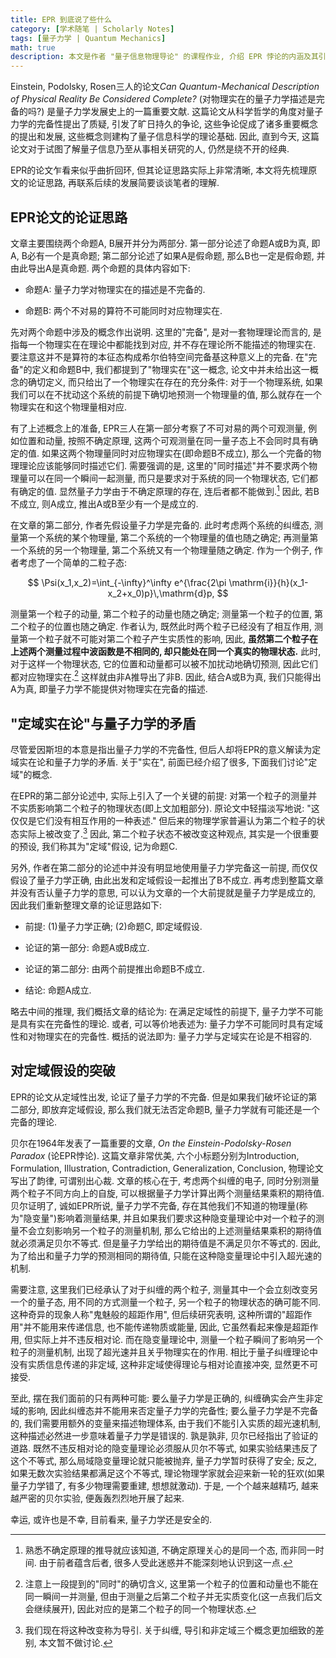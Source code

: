 ```yaml
---
title: EPR 到底说了些什么
category: [学术随笔 | Scholarly Notes]
tags: [量子力学 | Quantum Mechanics]
math: true
description: 本文是作者 "量子信息物理导论" 的课程作业, 介绍 EPR 悖论的内涵及其引发的争论.
---
```


Einstein, Podolsky, Rosen三人的论文*Can Quantum-Mechanical Description of Physical Reality Be Considered Complete?* (对物理实在的量子力学描述是完备的吗?) 是量子力学发展史上的一篇重要文献. 这篇论文从科学哲学的角度对量子力学的完备性提出了质疑, 引发了旷日持久的争论, 这些争论促成了诸多重要概念的提出和发展, 这些概念则建构了量子信息科学的理论基础. 因此, 直到今天, 这篇论文对于试图了解量子信息乃至从事相关研究的人, 仍然是绕不开的经典.

EPR的论文乍看来似乎曲折回环, 但其论证思路实际上非常清晰, 本文将先梳理原文的论证思路, 再联系后续的发展简要谈谈笔者的理解.

## EPR论文的论证思路

文章主要围绕两个命题A, B展开并分为两部分. 第一部分论述了命题A或B为真, 即A, B必有一个是真命题; 第二部分论述了如果A是假命题, 那么B也一定是假命题, 并由此导出A是真命题. 两个命题的具体内容如下:

* 命题A: 量子力学对物理实在的描述是不完备的.

* 命题B: 两个不对易的算符不可能同时对应物理实在.

先对两个命题中涉及的概念作出说明. 这里的"完备", 是对一套物理理论而言的, 是指每一个物理实在在理论中都能找到对应, 并不存在理论所不能描述的物理实在. 要注意这并不是算符的本征态构成希尔伯特空间完备基这种意义上的完备. 在"完备"的定义和命题B中, 我们都提到了"物理实在"这一概念, 论文中并未给出这一概念的确切定义, 而只给出了一个物理实在存在的充分条件: 对于一个物理系统, 如果我们可以在不扰动这个系统的前提下确切地预测一个物理量的值, 那么就存在一个物理实在和这个物理量相对应.

有了上述概念上的准备, EPR三人在第一部分考察了不可对易的两个可观测量, 例如位置和动量, 按照不确定原理, 这两个可观测量在同一量子态上不会同时具有确定的值. 如果这两个物理量同时对应物理实在(即命题B不成立), 那么一个完备的物理理论应该能够同时描述它们. 需要强调的是, 这里的"同时描述"并不要求两个物理量可以在同一个瞬间一起测量, 而只是要求对于系统的同一个物理状态, 它们都有确定的值. 显然量子力学由于不确定原理的存在, 连后者都不能做到.[^1] 因此, 若B不成立, 则A成立, 推出A或B至少有一个是成立的.

在文章的第二部分, 作者先假设量子力学是完备的. 此时考虑两个系统的纠缠态, 测量第一个系统的某个物理量, 第二个系统的一个物理量的值也随之确定; 再测量第一个系统的另一个物理量, 第二个系统又有一个物理量随之确定. 作为一个例子, 作者考虑了一个简单的二粒子态:

$$
     \Psi(x_1,x_2)=\int_{-\infty}^\infty e^{\frac{2\pi \mathrm{i}}{h}(x_1-x_2+x_0)p}\,\mathrm{d}p,
$$

测量第一个粒子的动量, 第二个粒子的动量也随之确定; 测量第一个粒子的位置, 第二个粒子的位置也随之确定. 作者认为, 既然此时两个粒子已经没有了相互作用, 测量第一个粒子就不可能对第二个粒子产生实质性的影响, 因此, **虽然第二个粒子在上述两个测量过程中波函数是不相同的, 却只能处在同一个真实的物理状态.** 此时, 对于这样一个物理状态, 它的位置和动量都可以被不加扰动地确切预测, 因此它们都对应物理实在.[^2] 这样就由非A推导出了非B. 因此, 结合A或B为真, 我们只能得出A为真, 即量子力学不能提供对物理实在完备的描述.

## "定域实在论"与量子力学的矛盾

尽管爱因斯坦的本意是指出量子力学的不完备性, 但后人却将EPR的意义解读为定域实在论和量子力学的矛盾. 关于"实在", 前面已经介绍了很多, 下面我们讨论"定域"的概念.

在EPR的第二部分论述中, 实际上引入了一个关键的前提: 对第一个粒子的测量并不实质影响第二个粒子的物理状态(即上文加粗部分). 原论文中轻描淡写地说: "这仅仅是它们没有相互作用的一种表述." 但后来的物理学家普遍认为第二个粒子的状态实际上被改变了.[^3] 因此, 第二个粒子状态不被改变这种观点, 其实是一个很重要的预设, 我们称其为"定域"假设, 记为命题C.

另外, 作者在第二部分的论述中并没有明显地使用量子力学完备这一前提, 而仅仅假设了量子力学正确, 由此出发和定域假设一起推出了B不成立. 再考虑到整篇文章并没有否认量子力学的意思, 可以认为文章的一个大前提就是量子力学是成立的, 因此我们重新整理文章的论证思路如下:

* 前提: (1)量子力学正确; (2)命题C, 即定域假设.

* 论证的第一部分: 命题A或B成立.

* 论证的第二部分: 由两个前提推出命题B不成立.

* 结论: 命题A成立.

略去中间的推理, 我们概括文章的结论为: 在满足定域性的前提下, 量子力学不可能是具有实在完备性的理论. 或者, 可以等价地表述为: 量子力学不可能同时具有定域性和对物理实在的完备性. 概括的说法即为: 量子力学与定域实在论是不相容的.

## 对定域假设的突破

EPR的论文从定域性出发, 论证了量子力学的不完备. 但是如果我们破坏论证的第二部分, 即放弃定域假设, 那么我们就无法否定命题B, 量子力学就有可能还是一个完备的理论.

贝尔在1964年发表了一篇重要的文章, *On the Einstein-Podolsky-Rosen Paradox* (论EPR悖论). 这篇文章非常优美, 六个小标题分别为Introduction, Formulation, Illustration, Contradiction, Generalization, Conclusion, 物理论文写出了韵律, 可谓别出心裁. 文章的核心在于, 考虑两个纠缠的电子, 同时分别测量两个粒子不同方向上的自旋, 可以根据量子力学计算出两个测量结果乘积的期待值. 贝尔证明了, 诚如EPR所说, 量子力学不完备, 存在其他我们不知道的物理量(称为"隐变量")影响着测量结果, 并且如果我们要求这种隐变量理论中对一个粒子的测量不会立刻影响另一个粒子的测量机制, 那么它给出的上述测量结果乘积的期待值就必须满足贝尔不等式. 但是量子力学给出的期待值是不满足贝尔不等式的. 因此, 为了给出和量子力学的预测相同的期待值, 只能在这种隐变量理论中引入超光速的机制.

需要注意, 这里我们已经承认了对于纠缠的两个粒子, 测量其中一个会立刻改变另一个的量子态, 用不同的方式测量一个粒子, 另一个粒子的物理状态的确可能不同. 这种奇异的现象人称"鬼魅般的超距作用", 但后续研究表明, 这种所谓的"超距作用"并不能用来传递信息, 也不能传递物质或能量, 因此, 它虽然看起来像是超距作用, 但实际上并不违反相对论. 而在隐变量理论中, 测量一个粒子瞬间了影响另一个粒子的测量机制, 出现了超光速并且关乎物理实在的作用. 相比于量子纠缠理论中没有实质信息传递的非定域, 这种非定域使得理论与相对论直接冲突, 显然更不可接受.

至此, 摆在我们面前的只有两种可能: 要么量子力学是正确的, 纠缠确实会产生非定域的影响, 因此纠缠态并不能用来否定量子力学的完备性; 要么量子力学是不完备的, 我们需要用额外的变量来描述物理体系, 由于我们不能引入实质的超光速机制, 这种描述必然进一步意味着量子力学是错误的. 孰是孰非, 贝尔已经指出了验证的道路. 既然不违反相对论的隐变量理论必须服从贝尔不等式, 如果实验结果违反了这个不等式, 那么局域隐变量理论就只能被抛弃, 量子力学暂时获得了安全; 反之, 如果无数次实验结果都满足这个不等式, 理论物理学家就会迎来新一轮的狂欢(如果量子力学错了, 有多少物理需要重建, 想想就激动). 于是, 一个个越来越精巧, 越来越严密的贝尔实验, 便轰轰烈烈地开展了起来.

幸运, 或许也是不幸, 目前看来, 量子力学还是安全的.

[^1]:  熟悉不确定原理的推导就应该知道, 不确定原理关心的是同一个态, 而非同一时间. 由于前者蕴含后者, 很多人受此迷惑并不能深刻地认识到这一点.
[^2]: 注意上一段提到的"同时"的确切含义, 这里第一个粒子的位置和动量也不能在同一瞬间一并测量, 但由于测量之后第二个粒子并无实质变化(这一点我们后文会继续展开), 因此对应的是第二个粒子的同一个物理状态.
[^3]: 我们现在将这种改变称为导引. 关于纠缠, 导引和非定域三个概念更加细致的差别, 本文暂不做讨论.
